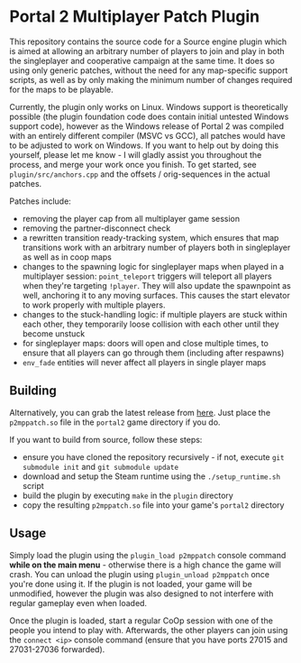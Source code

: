 # Portal 2 Multiplayer Patch Plugin

This repository contains the source code for a Source engine plugin which is
aimed at allowing an arbitrary number of players to join and play in both the
singleplayer and cooperative campaign at the same time. It does so using only
generic patches, without the need for any map-specific support scripts, as well
as by only making the minimum number of changes required for the maps to be
playable.

Currently, the plugin only works on Linux. Windows support is theoretically
possible (the plugin foundation code does contain initial untested Windows
support code), however as the Windows release of Portal 2 was compiled with an
entirely different compiler (MSVC vs GCC), all patches would have to be adjusted
to work on Windows. If you want to help out by doing this yourself, please let
me know - I will gladly assist you throughout the process, and merge your work
once you finish. To get started, see `plugin/src/anchors.cpp` and the offsets /
orig-sequences in the actual patches.

Patches include:
- removing the player cap from all multiplayer game session
- removing the partner-disconnect check
- a rewritten transition ready-tracking system, which ensures that map
  transitions work with an arbitrary number of players both in singleplayer as
  well as in coop maps
- changes to the spawning logic for singleplayer maps when played in a
  multiplayer session: `point_teleport` triggers will teleport all players when
  they're targeting `!player`. They will also update the spawnpoint as well,
  anchoring it to any moving surfaces. This causes the start elevator to work
  properly with multiple players.
- changes to the stuck-handling logic: if multiple players are stuck within each
  other, they temporarily loose collision with each other until they become unstuck
- for singleplayer maps: doors will open and close multiple times, to ensure
  that all players can go through them (including after respawns)
- `env_fade` entities will never affect all players in single player maps

## Building
Alternatively, you can grab the latest release from [here](https://github.com/Popax21/p2mppatch/releases). Just place the `p2mppatch.so` file in the `portal2` game directory if you do.

If you want to build from source, follow these steps:
- ensure you have cloned the repository recursively - if not, execute `git
  submodule init` and `git submodule update`
- download and setup the Steam runtime using the `./setup_runtime.sh` script
- build the plugin by executing `make` in the `plugin` directory
- copy the resulting `p2mppatch.so` file into your game's `portal2` directory

## Usage
Simply load the plugin using the `plugin_load p2mppatch` console command **while
on the main menu** - otherwise there is a high chance the game will crash. You
can unload the plugin using `plugin_unload p2mppatch` once you're done using it.
If the plugin is not loaded, your game will be unmodified, however the plugin
was also designed to not interfere with regular gameplay even when loaded.

Once the plugin is loaded, start a regular CoOp session with one of the people
you intend to play with. Afterwards, the other players can join using the
`connect <ip>` console command (ensure that you have ports 27015 and 27031-27036
forwarded).